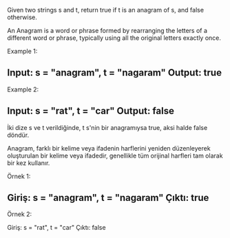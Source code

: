 Given two strings s and t, return true if t is an anagram of s, and false otherwise.

An Anagram is a word or phrase formed by rearranging the letters of a different word or phrase, typically using all the original letters exactly once.

Example 1:

Input: s = "anagram", t = "nagaram"
Output: true
-
Example 2:

Input: s = "rat", t = "car"
Output: false
------------------------------------------
İki dize s ve t verildiğinde, t s'nin bir anagramıysa true, aksi halde false döndür.

Anagram, farklı bir kelime veya ifadenin harflerini yeniden düzenleyerek oluşturulan bir kelime veya ifadedir, genellikle tüm orijinal harfleri tam olarak bir kez kullanır.

Örnek 1:

Giriş: s = "anagram", t = "nagaram"
Çıktı: true
-
Örnek 2:

Giriş: s = "rat", t = "car"
Çıktı: false
